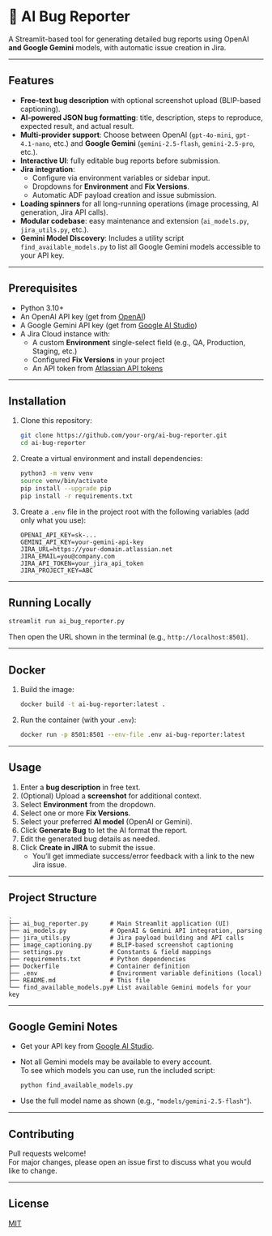 # 🐞 AI Bug Reporter

A Streamlit-based tool for generating detailed bug reports using OpenAI **and Google Gemini** models, with automatic issue creation in Jira.

---

## Features

- **Free-text bug description** with optional screenshot upload (BLIP-based captioning).
- **AI-powered JSON bug formatting**: title, description, steps to reproduce, expected result, and actual result.
- **Multi-provider support**: Choose between OpenAI (`gpt-4o-mini`, `gpt-4.1-nano`, etc.) and **Google Gemini** (`gemini-2.5-flash`, `gemini-2.5-pro`, etc.).
- **Interactive UI**: fully editable bug reports before submission.
- **Jira integration**:
  - Configure via environment variables or sidebar input.
  - Dropdowns for **Environment** and **Fix Versions**.
  - Automatic ADF payload creation and issue submission.
- **Loading spinners** for all long-running operations (image processing, AI generation, Jira API calls).
- **Modular codebase**: easy maintenance and extension (`ai_models.py`, `jira_utils.py`, etc.).
- **Gemini Model Discovery**: Includes a utility script `find_available_models.py` to list all Google Gemini models accessible to your API key.

---

## Prerequisites

- Python 3.10+
- An OpenAI API key (get from [OpenAI](https://platform.openai.com/api-keys))
- A Google Gemini API key (get from [Google AI Studio](https://aistudio.google.com/app/apikey))
- A Jira Cloud instance with:
  - A custom **Environment** single-select field (e.g., QA, Production, Staging, etc.)
  - Configured **Fix Versions** in your project
  - An API token from [Atlassian API tokens](https://id.atlassian.com/manage-profile/security/api-tokens)

---

## Installation

1. Clone this repository:

   ```bash
   git clone https://github.com/your-org/ai-bug-reporter.git
   cd ai-bug-reporter
   ```

2. Create a virtual environment and install dependencies:

   ```bash
   python3 -m venv venv
   source venv/bin/activate
   pip install --upgrade pip
   pip install -r requirements.txt
   ```

3. Create a `.env` file in the project root with the following variables (add only what you use):

   ```dotenv
   OPENAI_API_KEY=sk-...
   GEMINI_API_KEY=your-gemini-api-key
   JIRA_URL=https://your-domain.atlassian.net
   JIRA_EMAIL=you@company.com
   JIRA_API_TOKEN=your_jira_api_token
   JIRA_PROJECT_KEY=ABC
   ```

---

## Running Locally

```bash
streamlit run ai_bug_reporter.py
```

Then open the URL shown in the terminal (e.g., `http://localhost:8501`).

---

## Docker

1. Build the image:

   ```bash
   docker build -t ai-bug-reporter:latest .
   ```

2. Run the container (with your `.env`):

   ```bash
   docker run -p 8501:8501 --env-file .env ai-bug-reporter:latest
   ```

---

## Usage

1. Enter a **bug description** in free text.
2. (Optional) Upload a **screenshot** for additional context.
3. Select **Environment** from the dropdown.
4. Select one or more **Fix Versions**.
5. Select your preferred **AI model** (OpenAI or Gemini).
6. Click **Generate Bug** to let the AI format the report.
7. Edit the generated bug details as needed.
8. Click **Create in JIRA** to submit the issue.
   - You’ll get immediate success/error feedback with a link to the new Jira issue.

---

## Project Structure

```
.
├── ai_bug_reporter.py      # Main Streamlit application (UI)
├── ai_models.py            # OpenAI & Gemini API integration, parsing
├── jira_utils.py           # Jira payload building and API calls
├── image_captioning.py     # BLIP-based screenshot captioning
├── settings.py             # Constants & field mappings
├── requirements.txt        # Python dependencies
├── Dockerfile              # Container definition
├── .env                    # Environment variable definitions (local)
├── README.md               # This file
└── find_available_models.py# List available Gemini models for your key
```

---

## Google Gemini Notes

- Get your API key from [Google AI Studio](https://aistudio.google.com/app/apikey).
- Not all Gemini models may be available to every account.\
  To see which models you can use, run the included script:
  ```bash
  python find_available_models.py
  ```
 
- Use the full model name as shown (e.g., `"models/gemini-2.5-flash"`).

---

## Contributing

Pull requests welcome!\
For major changes, please open an issue first to discuss what you would like to change.

---

## License

[MIT](https://github.com/keinar/AI-Bug-Reporter/blob/main/LICENSE)
